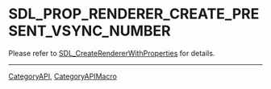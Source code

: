 # SDL_PROP_RENDERER_CREATE_PRESENT_VSYNC_NUMBER

Please refer to [SDL_CreateRendererWithProperties](SDL_CreateRendererWithProperties) for details.

----
[CategoryAPI](CategoryAPI), [CategoryAPIMacro](CategoryAPIMacro)


